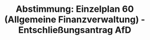 ---
abstimmung:
  abstimmung: 3
  bundestagssitzung: 132
  datum: 29. November 2019
  legislaturperiode: 19
categories:
- Todo
data:
- title: Abstimmungsergebnis 20191129_3-data.pdf
  url: /res/2021-btw/abstimmungsergebnisse/20191129_3-data.pdf
- title: Abstimmungsergebnis 20191129_3_xls-data.xlsx
  url: /res/2021-btw/abstimmungsergebnisse/20191129_3_xls-data.xlsx
- title: Abstimmungsergebnis 20191129_3_xls-data.csv
  url: /res/2021-btw/abstimmungsergebnisse/csv/20191129_3_xls-data.csv
documents:
- local: /res/2021-btw/drucksachen/11800.pdf
  title: Drucksache 19/11800
  url: https://dip21.bundestag.de/dip21/btd/19/118/1911800.pdf
- local: /res/2021-btw/drucksachen/11802.pdf
  title: Drucksache 19/11802
  url: https://dip21.bundestag.de/dip21/btd/19/118/1911802.pdf
- local: /res/2021-btw/drucksachen/13923.pdf
  title: Drucksache 19/13923
  url: https://dip21.bundestag.de/dip21/btd/19/139/1913923.pdf
- local: /res/2021-btw/drucksachen/13925.pdf
  title: Drucksache 19/13925
  url: https://dip21.bundestag.de/dip21/btd/19/139/1913925.pdf
- local: /res/2021-btw/drucksachen/13926.pdf
  title: Drucksache 19/13926
  url: https://dip21.bundestag.de/dip21/btd/19/139/1913926.pdf
- local: /res/2021-btw/drucksachen/13800.pdf
  title: Drucksache 19/13800
  url: https://dip21.bundestag.de/dip21/btd/19/138/1913800.pdf
- local: /res/2021-btw/drucksachen/13801.pdf
  title: Drucksache 19/13801
  url: https://dip21.bundestag.de/dip21/btd/19/138/1913801.pdf
- local: /res/2021-btw/drucksachen/13802.pdf
  title: Drucksache 19/13802
  url: https://dip21.bundestag.de/dip21/btd/19/138/1913802.pdf
ergebnis:
  AfD:
    enthaltung: 1
    gesamt: 91
    ja: 83
    nein: 0
    nichtabgegeben: 7
    ungueltig: 0
  Bündnis 90/Die Grünen:
    enthaltung: 0
    gesamt: 67
    ja: 0
    nein: 60
    nichtabgegeben: 7
    ungueltig: 0
  Die Linke:
    enthaltung: 0
    gesamt: 69
    ja: 0
    nein: 58
    nichtabgegeben: 11
    ungueltig: 0
  FDP:
    enthaltung: 0
    gesamt: 79
    ja: 0
    nein: 69
    nichtabgegeben: 10
    ungueltig: 0
  cdu/csu:
    enthaltung: 0
    gesamt: 246
    ja: 0
    nein: 235
    nichtabgegeben: 11
    ungueltig: 0
  file: 20191129_3_xls-data.xlsx
  fraktionslos:
    enthaltung: 0
    gesamt: 4
    ja: 0
    nein: 1
    nichtabgegeben: 3
    ungueltig: 0
  spd:
    enthaltung: 0
    gesamt: 152
    ja: 0
    nein: 136
    nichtabgegeben: 16
    ungueltig: 0
layout: abstimmung
links:
- title: Link zu bundestag.de
  url: https://www.bundestag.de/parlament/plenum/abstimmung/abstimmung?id=644
preview: 'Deutscher Bundestag


  132. Sitzung des Deutschen Bundestages

  am Freitag, 29. November 2019


  Endgültiges Ergebnis der Namentlichen Abstimmung Nr. 3


  Entschließungsantrag der Abgeordneten Stefan Keuter, Albrecht Glaser, Franziska

  Gminder, weiterer Abgeordneter und der Fraktion der AfD auf Drs. 15512

  zu der dritten Beratung des Gesetzentwurfs der Bundesregierung

  Drs. 19/11800, 19/11802, 19/13923, 19/13925 und 19/13926

  Entwurf eines Gesetzes über die Feststellung des Bundeshaushaltsplans für das

  Haushaltsjahr 2020 (Haushaltsgesetz 2020)

  hier: Einzelplan 60

  Allgemeine Finanzverwaltung

  zu der Ergänzung des Entwurfs eines Gesetzes über die Feststellung des

  Bundeshaushaltsplans für das Haushaltsjahr 2020

  Drs. 19/13800, 19/13801 und 19/13802'
tags:
- Todo
title: 'Abstimmung: Einzelplan 60 (Allgemeine Finanzverwaltung) - Entschließungsantrag
  AfD'
---